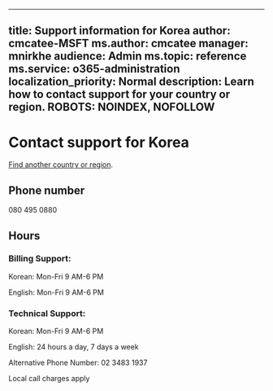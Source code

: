 ﻿
---                                
title: Support information for Korea
author: cmcatee-MSFT
ms.author: cmcatee
manager: mnirkhe
audience: Admin
ms.topic: reference
ms.service: o365-administration
localization_priority: Normal
description: Learn how to contact support for your country or region.
ROBOTS: NOINDEX, NOFOLLOW
---

# Contact support for Korea

[Find another country or region](CernSupportTest1.md). <!--This should go to the parent "Contact support" topic-->

## Phone number
080 495 0880

## Hours
### Billing Support:

Korean: Mon-Fri 9 AM-6 PM

English: Mon-Fri 9 AM-6 PM

### Technical Support:

Korean: Mon-Fri 9 AM-6 PM

English: 24 hours a day, 7 days a week

Alternative Phone Number: 02 3483 1937

Local call charges apply


